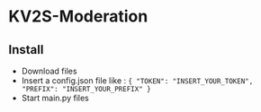 # KV2S-Moderation
## Install
* Download files
* Insert a config.json file like :
`{
  "TOKEN": "INSERT_YOUR_TOKEN",
  "PREFIX": "INSERT_YOUR_PREFIX"
}`
* Start main.py files
